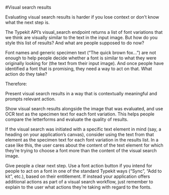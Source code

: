 #Visual search results

Evaluating visual search results is harder if you lose context or don’t know what the next step is.

The Typekit API’s visual_search endpoint returns a list of font variations that we think are visually similar to the text in the input image. But how do you style this list of results? And what are people supposed to do now?

Font names and generic specimen text (“The quick brown fox…”) are not enough to help people decide whether a font is similar to what they were originally looking for (the text from their input image). And once people have identified a font that is promising, they need a way to act on that. What action do they take?

Therefore:

Present visual search results in a way that is contextually meaningful and prompts relevant action.

Show visual search results alongside the image that was evaluated, and use OCR text as the specimen text for each font variation. This helps people compare the letterforms and evaluate the quality of results.


If the visual search was initiated with a specific text element in mind (say, a heading on your application’s canvas), consider using the text from that element as the specimen text for each font variation in the results list. In a case like this, the user cares about the content of the text element for which they’re trying to choose a font more than the content of the visual search image.

Give people a clear next step. Use a font action button if you intend for people to act on a font in one of the standard Typekit ways (“Sync”, “Add to kit”, etc.), based on their entitlement. If instead your application offers additional actions as part of a visual search workflow, just remember to explain to the user what actions they’re taking with regard to the fonts.
